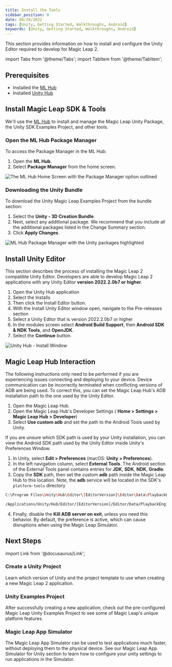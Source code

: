 ```yaml
---
title: Install the Tools
sidebar_position: 0
date: 08/29/2022
tags: [Unity, Getting Started, Walkthroughs, Android]
keywords: [Unity, Getting Started, Walkthroughs, Android]
---
```



This section provides information on how to install and configure the Unity Editor required to develop for Magic Leap 2.

import Tabs from '@theme/Tabs';
import TabItem from '@theme/TabItem';

## Prerequisites

- Installed the [ML Hub](/versioned_docs/version-22-Feb-2023/guides/getting-started/install-the-tools.md)
- Installed [Unity Hub](https://unity3d.com/get-unity/download)

## Install Magic Leap SDK & Tools

We'll use the [ML Hub](/versioned_docs/version-22-Feb-2023/guides/getting-started/install-the-tools.md) to install and manage the Magic Leap Unity Package, the Unity SDK Examples Project, and other tools.

### Open the ML Hub Package Manager

To access the Package Manager in the ML Hub:

1. Open the **ML Hub**.
2. Select **Package Manager** from the home screen.

![The ML Hub Home Screen with the Package Manager option outlined](/img/ml-hub/package_manager_link.png)

### Downloading the Unity Bundle

To download the Unity Magic Leap Examples Project from the bundle section:

1. Select the **Unity - 3D Creation Bundle**.
2. Next, select any additional package. We recommend that you include all the additional packages listed in the Change Summary section.
3. Click **Apply Changes**.

![ML Hub Package Manager with the Unity packages highlighted](/img/ml-hub/unity_bundle.png)

## Install Unity Editor

This section describes the process of installing the Magic Leap 2 compatible Unity Editor. Developers are able to develop Magic Leap 2 applications with any Unity Editor **version 2022.2.0b7 or higher**.

1. Open the Unity Hub application
2. Select the Installs
3. Then click the Install Editor button.
4. With the Install Unity Editor window open, navigate to the Pre-releases section
5. Select a Unity Editor that is version 2022.2.0b7 or higher
6. In the modules screen select  **Android Build Support**, then **Android SDK & NDK Tools**, and **OpenJDK**.
7. Select the **Continue** button.

![Unity Hub - Install Window](/img/unity/Unity_Install_Modules.png)

## Magic Leap Hub Interaction

The following instructions only need to be performed if you are experiencing issues connecting and deploying to your device. Device communication can be incorrectly terminated when conflicting versions of ADB are being used. To correct this, you can set the Magic Leap Hub's ADB installation path to the one used by the Unity Editor.

1. Open the Magic Leap Hub.
2. Open the  Magic Leap Hub's Developer Settings ( **Home > Settings > Magic Leap Hub > Developer**)
3. Select **Use custom adb** and set the path to the Android Tools used by Unity.

If you are unsure which SDK path is used by your Unity installation, you can view the Android SDK path used by the Unity Editor inside Unity's Preferences Window.

1. In Unity, select **Edit > Preferences** (macOS: **Unity > Preferences**).
2. In the left navigation column, select **External Tools**. The Android section of the External Tools panel contains entries for **JDK**, **SDK**, **NDK**, **Gradle**.
3. Copy the **SDK** path, then set the custom **adb** path inside the Magic Leap Hub to this location. Note, the **adb** service will be located in the SDK's `platform-tools` directory

<Tabs groupId="operating-systems">
  <TabItem value="windows" label="Windows">

```bash
C:\Program Files\Unity\Hub\Editor\[EditorVersion]\Editor\Data\PlaybackEngines\AndroidPlayer\SDK
```

</TabItem>
  <TabItem value="mac" label="MacOS">

```bash
/Applications/Unity/Hub/Editor/[EditorVersion]/Editor/Data/PlaybackEngines/AndroidPlayer/
```

</TabItem>
</Tabs>

4. Finally, disable the **Kill ADB server on exit**, unless you need this behavior. By default, the preference is active, which can cause disruptions when using the Magic Leap Simulator.

## Next Steps

import Link from '@docusaurus/Link';

<h3><Link to="/docs/guides/unity/getting-started/create-a-project"> Create a Unity Project</Link> </h3>

Learn which version of Unity and the project template to use when creating a new Magic Leap 2 application.

<h3><Link to="/docs/guides/unity/sdk-example-scenes/sdk-install-setup"> Unity Examples Project</Link> </h3>

After successfully creating a new application, check out the pre-configured Magic Leap Unity Examples Project to see some of Magic Leap's unique platform features.

<h3><Link to="/docs/guides/unity/app-simulator/unity-app-simulator"> Magic Leap App Simulator</Link> </h3>

The Magic Leap App Simulator can be used to test applications much faster, without deploying them to the physical device. See our Magic Leap App Simulator for Unity section to learn how to configure your unity settings to run applications in the Simulator.
